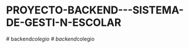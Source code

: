 # PROYECTO-BACKEND---SISTEMA-DE-GESTI-N-ESCOLAR
#   b a c k e n d _ c o l e g i o  
 #   b a c k e n d _ c o l e g i o  
 
